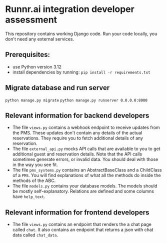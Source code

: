 # Runnr.ai integration developer assessment
This repository contains working Django code. Run your code locally, you don't need any external services.

## Prerequisites:
- use Python version 3.12
- install dependencies by running: `pip install -r requirements.txt`

## Migrate database and run server
`python manage.py migrate`
`python manage.py runserver 0.0.0.0:8000`

## Relevant information for backend developers
- The file `views.py` contains a webhook endpoint to receive updates from the PMS. These updates don't contain any details of the actual reservations. They require you to fetch additional details of any reservation.
- The file `external_api.py` mocks API calls that are available to you to get additional guest and reservation details. Note that the API calls sometimes generate errors, or invalid data. You should deal with those in the way you see fit.
- The file `pms_systems.py` contains an AbstractBaseClass and a ChildClass of a `PMS`. You will find explanations of what all the methods do inside the methods of the ABC.
- The file `models.py` contains your database models. The models should be mostly self-explanatory. Relations are defined and some columns have `help_text`.

## Relevant information for frontend developers
- The file `views.py` contains an endpoint that renders the a chat page called `chat`. It also contains an endpoint that returns a json with chat data called `chat_data`.

